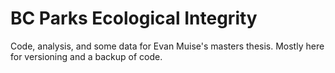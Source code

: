 # BC Parks Ecological Integrity

Code, analysis, and some data for Evan Muise's masters thesis.
Mostly here for versioning and a backup of code.

